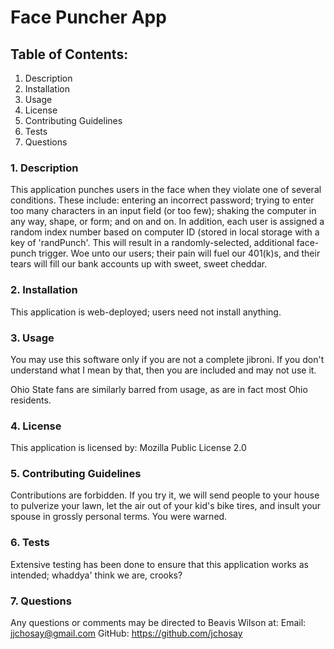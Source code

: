 # Face Puncher App

## Table of Contents:
1. Description
2. Installation
3. Usage
4. License
5. Contributing Guidelines
6. Tests
7. Questions

### 1. Description

This application punches users in the face when they violate one of several conditions. These include: entering an incorrect password; trying to enter too many characters in an input field (or too few); shaking the computer in any way, shape, or form; and on and on. In addition, each user is assigned a random index number based on computer ID (stored in local storage with a key of 'randPunch'. This will result in a randomly-selected, additional face-punch trigger. Woe unto our users; their pain will fuel our 401(k)s, and their tears will fill our bank accounts up with sweet, sweet cheddar.

### 2. Installation

This application is web-deployed; users need not install anything.

### 3. Usage

You may use this software only if you are not a complete jibroni. If you don't understand what I mean by that, then you are included and may not use it.

Ohio State fans are similarly barred from usage, as are in fact most Ohio residents.

### 4. License

This application is licensed by: Mozilla Public License 2.0

### 5. Contributing Guidelines

Contributions are forbidden. If you try it, we will send people to your house to pulverize your lawn, let the air out of your kid's bike tires, and insult your spouse in grossly personal terms. You were warned.

### 6. Tests
Extensive testing has been done to ensure that this application works as intended; whaddya' think we are, crooks?

### 7. Questions
Any questions or comments may be directed to Beavis Wilson at:
Email: jjchosay@gmail.com
GitHub: https://github.com/jchosay